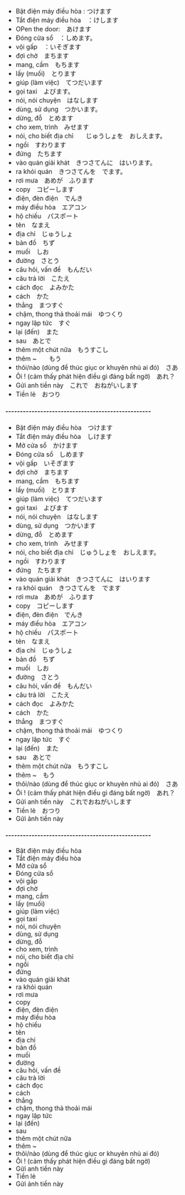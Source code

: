 - Bật điện máy điều hòa : つけます
- Tắt điện máy điều hòa　：けします
- OPen the door:　あけます　 
- Đóng cửa sổ　：しめます。
- vội gấp　：いそぎます
- đợi chờ　まちます
- mang, cầm　もちます
- lấy (muối)　とります
- giúp (làm việc)　てつだいます
- gọi taxi　よびます。
- nói, nói chuyện　はなします
- dùng, sử dụng　つかいます。
- dừng, đỗ　とめます
- cho xem, trình　みせます
- nói, cho biết địa chỉ　　じゅうしょを　おしえます。
- ngồi　すわります
- đứng　たちます
- vào quán giải khát　きつさてんに　はいります。
- ra khỏi quán　きつさてんを　でます。
- rơi mưa　あめが　ふります
- copy　コピーします
- điện, đèn điện　でんき
- máy điều hòa　エアコン
- hộ chiếu　パスポート
- tên　なまえ
- địa chỉ　じゅうしょ
- bản đồ　ちず
- muối　しお
- đường　さとう
- câu hỏi, vấn đề　もんだい
- câu trả lời　こたえ
- cách đọc　よみかた
- cách　かた
- thẳng　まつすぐ
- chậm, thong thả thoải mái　ゆつくり
- ngay lập tức　すぐ
- lại (đến)　また
- sau　あとで
- thêm một chút nữa　もうすこし
- thêm ~　　もう
- thôi/nào (dùng để thúc giục or khuyên nhủ ai đó)　さあ
- Ôi ! (cảm thấy phát hiện điều gì đáng bất ngờ)　あれ？
- Gửi anh tiền này　これで　おねがいします
- Tiền lẻ　おつり
 


#### --------------------------------------------------

- Bật điện máy điều hòa　つけます
- Tắt điện máy điều hòa　しけます
- Mở cửa sổ　かけます
- Đóng cửa sổ　しめます
- vội gấp　いそぎます
- đợi chờ　まちます
- mang, cầm　もちます
- lấy (muối)　とります
- giúp (làm việc)　てつだいます
- gọi taxi　よびます
- nói, nói chuyện　はなします
- dùng, sử dụng　つかいます
- dừng, đỗ　とめます
- cho xem, trình　みせます
- nói, cho biết địa chỉ　じゅうしょを　おしえます。
- ngồi　すわります
- đứng　たちます
- vào quán giải khát　きつさてんに　はいります
- ra khỏi quán　きつさてんを　でます
- rơi mưa　あめが　ふります
- copy　コピーします
- điện, đèn điện　でんき
- máy điều hòa　エアコン
- hộ chiếu　パスポート
- tên　なまえ
- địa chỉ　じゅうしょ
- bản đồ　ちず
- muối　しお
- đường　さとう
- câu hỏi, vấn đề　もんだい
- câu trả lời　こたえ
- cách đọc　よみかた
- cách　かた
- thẳng　まつすぐ
- chậm, thong thả thoải mái　ゆつくり
- ngay lập tức　すぐ
- lại (đến)　また
- sau　あとで
- thêm một chút nữa　もうすこし
- thêm ~　もう
- thôi/nào (dùng để thúc giục or khuyên nhủ ai đó)　さあ
- Ôi ! (cảm thấy phát hiện điều gì đáng bất ngờ)　あれ？
- Gửi anh tiền này　これでおねがいします
- Tiền lẻ　おつり
- Gửi ảnh tiền này 

#### --------------------------------------------------

- Bật điện máy điều hòa
- Tắt điện máy điều hòa
- Mở cửa sổ
- Đóng cửa sổ
- vội gấp
- đợi chờ
- mang, cầm
- lấy (muối)
- giúp (làm việc)
- gọi taxi
- nói, nói chuyện
- dùng, sử dụng
- dừng, đỗ
- cho xem, trình
- nói, cho biết địa chỉ
- ngồi
- đứng
- vào quán giải khát
- ra khỏi quán
- rơi mưa
- copy
- điện, đèn điện
- máy điều hòa
- hộ chiếu
- tên
- địa chỉ
- bản đồ
- muối
- đường
- câu hỏi, vấn đề
- câu trả lời
- cách đọc
- cách
- thẳng
- chậm, thong thả thoải mái
- ngay lập tức
- lại (đến)
- sau
- thêm một chút nữa
- thêm ~
- thôi/nào (dùng để thúc giục or khuyên nhủ ai đó)
- Ôi ! (cảm thấy phát hiện điều gì đáng bất ngờ)
- Gửi anh tiền này
- Tiền lẻ
- Gửi ảnh tiền này 

